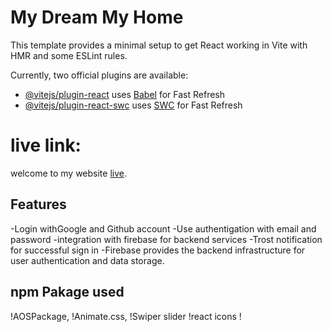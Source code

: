 # My Dream My Home 
This template provides a minimal setup to get React working in Vite with HMR and some ESLint rules.

Currently, two official plugins are available:

- [@vitejs/plugin-react](https://github.com/vitejs/vite-plugin-react/blob/main/packages/plugin-react/README.md) uses [Babel](https://babeljs.io/) for Fast Refresh
- [@vitejs/plugin-react-swc](https://github.com/vitejs/vite-plugin-react-swc) uses [SWC](https://swc.rs/) for Fast Refresh


# live link:
welcome to my website [live](https://real-state-98b29.web.app).


## Features

-Login withGoogle and Github account 
-Use authentigation  with email and password
-integration  with firebase for backend services
-Trost notification for successful sign in 
-Firebase provides the backend infrastructure for user authentication and data storage.

## npm Pakage used
!AOSPackage,
!Animate.css,
!Swiper slider
!react icons
!


